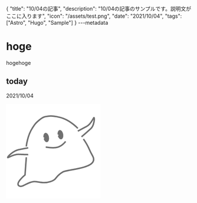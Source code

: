 {
  "title": "10/04の記事",
  "description": "10/04の記事のサンプルです。説明文がここに入ります",
  "icon": "/assets/test.png",
  "date": "2021/10/04",
  "tags": ["Astro", "Hugo", "Sample"]
}
---metadata

# hoge
hogehoge

## today
2021/10/04

![img](/assets/test.png)